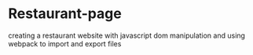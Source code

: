 # Restaurant-page

creating a restaurant website with javascript dom manipulation and using webpack to import and export files